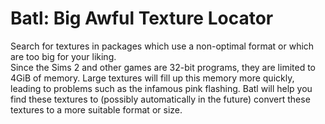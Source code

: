 # Batl: Big Awful Texture Locator

Search for textures in packages which use a non-optimal format or which are too big for your liking.  
Since the Sims 2 and other games are 32-bit programs, they are limited to 4GiB of memory. Large textures will fill up
this memory more quickly, leading to problems such as the infamous pink flashing. Batl will help you find these textures
to (possibly
automatically in the future) convert these textures to a more suitable format or size.
